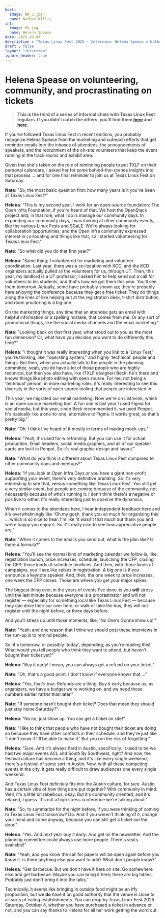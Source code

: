 ```yaml
---
host:
  image: NW_3.jpg
  name: Nathan Willis
int:
  image: HS.jpg
  name: Helena Spease
date: 2025-10-03
description : "Texas Linux Fest 2025 - Interview: Helena Spease x Nathan Willis"
draft : false
layout: "interview"
ignore_header: true
---
```

# Helena Spease on volunteering, community, and procrastinating on tickets

> __This is the third of a series of informal chats with Texas Linux
> Fest regulars. If you didn't catch the others, you'll find them
> [here](https://2025.texaslinuxfest.org/interviews/jj-asghar/) and [here](https://2025.texaslinuxfest.org/interviews/thomas-cameron/).__

If you've followed Texas Linux Fest in recent editions, you probably
recognize Helena Spease from the marketing and outreach efforts that
get reminder emails into the inboxes of attendees, the announcements of
speakers, and the recruitment of the on-site volunteers that keep the
event running in the track rooms and exhibit area.

Given that she's taken on the role of reminding people to put TXLF on their personal
calendars, I asked her for some behind-the-scenes insights into that
process ... and for one final reminder to join us at Texas Linux Fest
on Saturday.

__Nate__: "So, the most basic question first: how many years is it
you've been at Texas Linux Fest?"

__Helena__: "This is my second year. I work for an open-source
foundation: The Open Infra Foundation, if you're heard of that. We
host the OpenStack project and, in that role, what I do is manage our
community days. In expanding our community days, I was looking at
other community events, like the various Linux Fests and SCaLE. We're
always looking for collaboration opportunities, and the Open Infra
community expressed interest in co-locating and things like that, so I
started volunteering for Texas Linux Fest."

__Nate__: "So what did you do that first year?"

__Helena__: "Same thing; I volunteered for marketing and volunteer
coordination. Last year, there was a co-location with KCD, and the KCD
organizers actually pulled all the volunteers for us, through
UT. Then, this year, my landlord is a UT professor; I asked him to
help send out a call for volunteers to his students, and that's how we
got them this year. You'll see them tomorrow. Actually, some have
probably shown up; they're probably here enjoying the conference
because they get a free ticket. They do things along the lines of like
helping out at the registration desk, t-shirt distribution, and room
proctoring is a big one.

On the marketing things, any time that an attendee gets an email
with helpful information or a spelling mistake, that comes from me. Or
any sort of promotional things, like the social media channels and the
email marketing."

__Nate__: "Looking back on that first year, what stood out to you as the
most fun dimension? Or, what have you decided you want to do
differently this time?"

__Helena__: "I thought it was really interesting when you link to a 'Linux
Fest,' you're thinking, like, "operating system," and highly 'technical'
people and things. But then, when you actually talk to the people in
the planning committee, yeah, you do have a lot of those people who
are highly technical, but then you also have, like (TXLF designer)
Beck: he's there and knows things like photo editing with open
source. For me, not being a 'technical' person, in more marketing
roles, it's really interesting to see this diversity in the sorts of
open source tooling that people are interested in.

This year, we migrated our email marketing. Now we're on Listmonk,
which is an open source marketing tool. A fun one is last year I used
Figma for social media, but this year, since Beck recommended it, we
used Penpot. It's basically like a one-to-one, alternative to
Figma. It works great, so that's pretty big."

__Nate__: "Oh; I think I've heard of it mostly in terms of making
mock-ups."

__Helena__: "Yeah, it's used for wireframing. But you can use it for
actual production. Email headers, social media graphics, and all of
our speaker cards are built in Penpot. So it's real graphic design and
layout."

__Nate__: "What do you think is different about Texas Linux Fest compared
to other community days and meetups?"

__Helena__: "If you look at Open Infra Days or you have a giant non-profit
supporting your event, there's very definitive branding. So it's very
interesting to see that, versus something like Texas Linux Fest. You
still get a very similar event, but people are coming because of the
community, not necessarily because of who's running it. I don't think
there's a negative or positive to either. It's really interesting just
to observe the dynamics.

When it comes to the attendees here, I hear independent feedback here
and it's overwhelmingly like 'Oh my gosh, thank you so much for
organizing this' ... which is so nice to hear. I'm like 'it wasn't
that much but thank you and we're happy you enjoy it. So it's really
nice to see how appreciative people are."


__Nate__: "When it comes to the emails you send out, what is the plan
like? Is there a formula?"

__Helena__: "You'll see the normal kind of marketing calendar we follow
is, like: registration launch, price increases, schedule, launching
the CFP, closing the CFP; those kinds of schedule timelines. And then,
with those kinds of campaigns, you'll see like spikes in
registration. A big one is if you announce a keynote speaker. And,
then, the one week to price increases, one week the CFP closes. Those
are where you get your major spikes.

The biggest thing ever, in the years of events I've done, is you
__will__ stress until the last minute because everyone is a
procrastinator and will not register — especially for something local
like Texas Linux Fest — because they can drive their car over here, or
walk or take the bus, they will not register until the night before,
or three days before.

And you'll stress up until those moments, like, 'No One's Gonna show
up!'"

__Nate__: "Yeah; and one reason that I think we should post these
interviews in the run-up is to remind people.

So: it's tomorrow, or possibly 'today', depending, as you're reading this! What would you tell people
who think they want to attend, but haven't bought their ticket yet?"

__Helena__: "Buy it early! I mean, you can always get a refund on your
ticket."

__Nate__: "Oh, that's a good point. I don't know if everyone knows
that...."

__Helena__: "Yes, that's true. Refunds are a thing. Buy it early because
us, as organizers, we have a budget we're working on, and we need
those numbers earlier rather than later."

__Nate__: "If someone hasn't bought their ticket? Does that mean they
should just stay home Saturday?" 

__Helena__: "No no; just show up. You can get a ticket on site!"

__Nate__: "I like to think that people who have not bought their ticket
are doing so because they have other conflicts in their schedule, and
they're just like 'I don't know if I'll be able to make it.' But you
run the risk of forgetting."

__Helena__: "Sure. And it's always hard in Austin, specifically. It used
to be we had two major events ACL and South By Southwest, right? And
now, the festival culture has become a thing, and it's like
every single weekend, there's a festival of some sort in Austin. 
Now, with all these competing events in the city, it gets really
difficult to draw audiences one every single weekend.

And Texas Linux Fest definitely fits into the Austin culture, for
sure. Austin has a certain vibe of how things are put together? With
community in mind. Well, it's a little bit rebellious, okay. But it's
community oriented, and it's relaxed, I guess. It's not a high stress
conference we're talking about."

__Nate__: "So, to summarize for the night before, if you were thinking of
coming to Texas Linux Fest tomorrow? Do. And if you weren't thinking
of it, change your mind and come anyway, because you can still get a
ticket out the door." 

__Helena__: "Yes. And _next_ year buy it early. And get on the
newsletter. And the planning committee could always use more
people. There's seats available!"

__Nate__: "Yeah, and you know the call for papers will be open again
before you know it. Is there anything else you want to add? What don't
people know?"

__Helena__: "Get barbecue. But we don't have it here on site. Go somewhere
else and get barbecue. Maybe you can bring it here; there are big
tables. Probably just don't bring it into the talks."

Technically, it seems like bringing in outside food might be an iffy
proposition, but we **do** have it on good authority that the venue is close
to all sorts of eating establishments. You can drop by Texas Linux
Fest 2025 Saturday, October 4, whether you have purchased a ticket in
advance or not, and you can say thanks to Helena for all her work
getting the word out.
